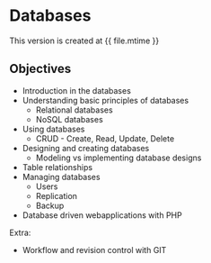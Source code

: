 # Databases

This version is created at {{ file.mtime }}

## Objectives

* Introduction in the databases
* Understanding basic principles of databases
  * Relational databases
  * NoSQL databases
* Using databases
  * CRUD - Create, Read, Update, Delete
* Designing and creating databases
  * Modeling vs implementing database designs
* Table relationships
* Managing databases
  * Users
  * Replication
  * Backup
* Database driven webapplications with PHP

Extra:

* Workflow and revision control with GIT







